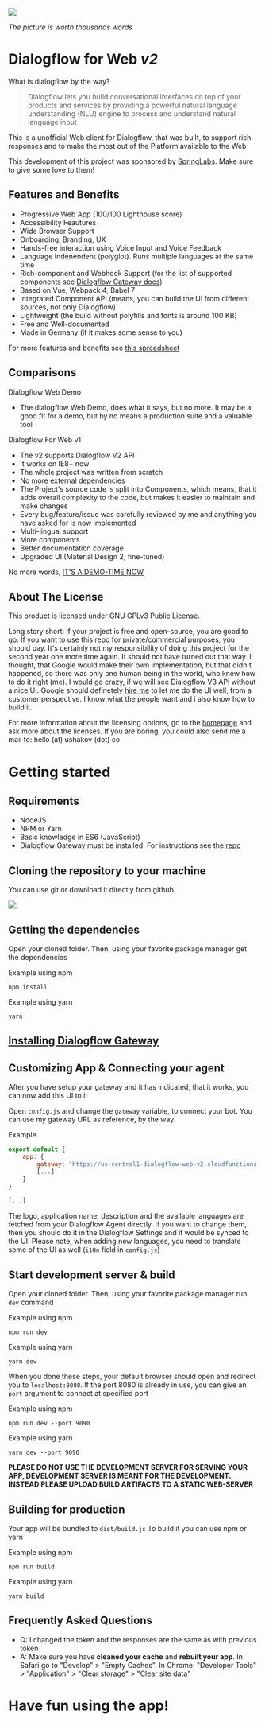 ![](https://i.imgur.com/J8aTIwt.png)

*The picture is worth thousands words*

# Dialogflow for Web *v2*

What is dialogflow by the way?

> Dialogflow lets you build conversational interfaces on top of your products and services by providing a powerful natural language understanding (NLU) engine to process and understand natural language input

This is a unofficial Web client for Dialogflow, that was built, to support rich responses and to make the most out of the Platform available to the Web

This development of this project was sponsored by [SpringLabs](http://springlabs.net). Make sure to give some love to them!

## Features and Benefits

- Progressive Web App (100/100 Lighthouse score)
- Accessibility Feautures
- Wide Browser Support
- Onboarding, Branding, UX
- Hands-free interaction using Voice Input and Voice Feedback
- Language Indenendent (polyglot). Runs multiple languages at the same time
- Rich-component and Webhook Support (for the list of supported components see [Dialogflow Gateway docs](https://github.com/MishUshakov/dialogflow-gateway))
- Based on Vue, Webpack 4, Babel 7
- Integrated Component API (means, you can build the UI from different sources, not only Dialogflow)
- Lightweight (the build without polyfills and fonts is around 100 KB)
- Free and Well-documented
- Made in Germany (if it makes some sense to you)

For more features and benefits see [this spreadsheet](https://docs.google.com/spreadsheets/d/1Pfpt1JxwlqIxD646p4LVX4okKKVtfvYMBJmPvsUhfgM/edit?usp=sharing)

## Comparisons

Dialogflow Web Demo

- The dialogflow Web Demo, does what it says, but no more. It may be a good fit for a demo, but by no means a production suite and a valuable tool

Dialogflow For Web v1

- The v2 supports Dialogflow V2 API
- It works on IE8+ now
- The whole project was written from scratch
- No more external dependencies
- The Project's source code is split into Components, which means, that it adds overall complexity to the code, but makes it easier to maintain and make changes
- Every bug/feature/issue was carefully reviewed by me and anything you have asked for is now implemented
- Multi-lingual support
- More components
- Better documentation coverage
- Upgraded UI (Material Design 2, fine-tuned)

No more words, [IT'S A DEMO-TIME NOW](http://dialogflow-web-v2.firebaseapp.com)

## About The License

This product is licensed under GNU GPLv3 Public License.

Long story short: if your project is free and open-source, you are good to go. If you want to use this repo for private/commercial purposes, you should pay. It's certainly not my responsibility of doing this project for the second year one more time again. It should not have turned out that way. I thought, that Google would make their own implementation, but that didn't happened, so there was only one human being in the world, who knew how to do it right (me). I would go crazy, if we will see Dialogflow V3 API without a nice UI. Google should definetely [hire me]() to let me do the UI well, from a customer perspective. I know what the people want and i also know how to build it.

For more information about the licensing options, go to the [homepage](http://dialogflow-web-v2.firebaseapp.com) and ask more about the licenses. If you are boring, you could also send me a mail to: hello (at) ushakov (dot) co

# Getting started

## Requirements
- NodeJS
- NPM or Yarn
- Basic knowledge in ES6 (JavaScript)
- Dialogflow Gateway must be installed. For instructions see the [repo](https://github.com/MishUshakov/dialogflow-gateway)

## Cloning the repository to your machine

You can use git or download it directly from github

![](https://imgur.com/bpHE9K6.png)

## Getting the dependencies
Open your cloned folder. Then, using your favorite package manager get the dependencies

Example using npm

`npm install`

Example using yarn

`yarn`

## [Installing Dialogflow Gateway](https://github.com/MishUshakov/dialogflow-gateway)

## Customizing App & Connecting your agent

After you have setup your gateway and it has indicated, that it works, you can now add this UI to it

Open `config.js` and change the `gateway` variable, to connect your bot. You can use my gateway URL as reference, by the way.

Example

```js
export default {
    app: {
        gateway: "https://us-central1-dialogflow-web-v2.cloudfunctions.net/gateway"
        [...]
    }
}

[...]
```

The logo, application name, description and the available languages are fetched from your Dialogflow Agent directly. If you want to change them, then you should do it in the Dialogflow Settings and it would be synced to the UI. Please note, when adding new languages, you need to translate some of the UI as well (`i18n` field in `config.js`)

## Start development server & build

Open your cloned folder. Then, using your favorite package manager run `dev` command

Example using npm

`npm run dev`

Example using yarn

`yarn dev`

When you done these steps, your default browser should open and redirect you to `localhost:8080`. If the port 8080 is already in use, you can give an `port` argument to connect at specified port

Example using npm

`npm run dev --port 9090`

Example using yarn

`yarn dev --port 9090`

**PLEASE DO NOT USE THE DEVELOPMENT SERVER FOR SERVING YOUR APP, DEVELOPMENT SERVER IS MEANT FOR THE DEVELOPMENT. INSTEAD PLEASE UPLOAD BUILD ARTIFACTS TO A STATIC WEB-SERVER**

## Building for production

Your app will be bundled to `dist/build.js`
To build it you can use npm or yarn

Example using npm

`npm run build`

Example using yarn

`yarn build`

## Frequently Asked Questions

- Q: I changed the token and the responses are the same as with previous token
- A: Make sure you have **cleaned your cache** and **rebuilt your app**. In Safari go to "Develop" > "Empty Caches". In Chrome: "Developer Tools" > "Application" > "Clear storage" > "Clear site data"

# Have fun using the app!